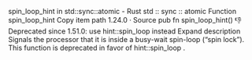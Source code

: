 spin_loop_hint in std::sync::atomic - Rust
std
::
sync
::
atomic
Function
spin_loop_hint
Copy item path
1.24.0
·
Source
pub fn spin_loop_hint()
👎
Deprecated since 1.51.0: use hint::spin_loop instead
Expand description
Signals the processor that it is inside a busy-wait spin-loop (“spin lock”).
This function is deprecated in favor of
hint::spin_loop
.